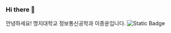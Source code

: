 ### Hi there 👋
안녕하세요! 명지대학교 정보통신공학과 이종윤입니다.
![Static Badge](https://img.shields.io/badge/Python-61dbfb?style=for-the-badge&logo=Python&logoColor=61dbfb&labelColor=black)

